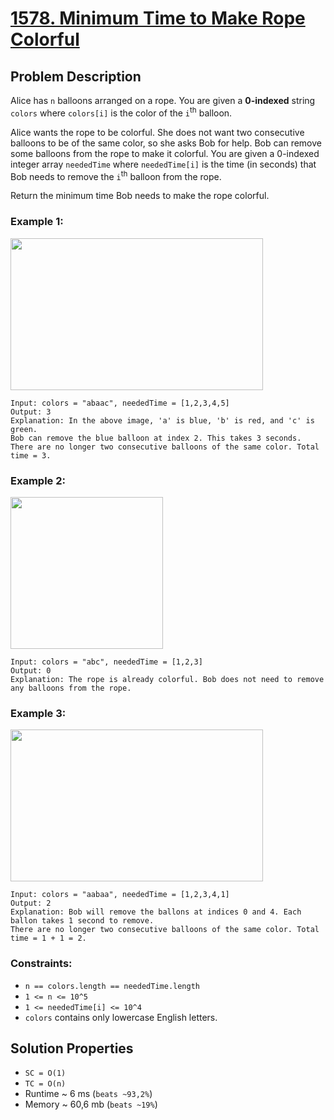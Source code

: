# [1578. Minimum Time to Make Rope Colorful](https://leetcode.com/problems/minimum-time-to-make-rope-colorful/description)

## Problem Description

Alice has `n` balloons arranged on a rope. You are given a **0-indexed** string `colors` where `colors[i]` is the color of the `i`<sup>th</sup> balloon.

Alice wants the rope to be colorful. She does not want two consecutive balloons to be of the same color, so she asks Bob for help. Bob can remove some balloons from the rope to make it colorful. You are given a 0-indexed integer array `neededTime` where `neededTime[i]` is the time (in seconds) that Bob needs to remove the `i`<sup>th</sup> balloon from the rope.

Return the minimum time Bob needs to make the rope colorful.



### Example 1:
<img alt="" src="https://assets.leetcode.com/uploads/2021/12/13/ballon1.jpg" style="width: 404px; height: 243px;">

```
Input: colors = "abaac", neededTime = [1,2,3,4,5]
Output: 3
Explanation: In the above image, 'a' is blue, 'b' is red, and 'c' is green.
Bob can remove the blue balloon at index 2. This takes 3 seconds.
There are no longer two consecutive balloons of the same color. Total time = 3.
```
### Example 2:
<img alt="" src="https://assets.leetcode.com/uploads/2021/12/13/balloon2.jpg" style="width: 244px; height: 243px;">

```
Input: colors = "abc", neededTime = [1,2,3]
Output: 0
Explanation: The rope is already colorful. Bob does not need to remove any balloons from the rope.
```
### Example 3:
<img alt="" src="https://assets.leetcode.com/uploads/2021/12/13/balloon3.jpg" style="width: 404px; height: 243px;">

```
Input: colors = "aabaa", neededTime = [1,2,3,4,1]
Output: 2
Explanation: Bob will remove the ballons at indices 0 and 4. Each ballon takes 1 second to remove.
There are no longer two consecutive balloons of the same color. Total time = 1 + 1 = 2.
```

### Constraints:

* `n == colors.length == neededTime.length`
* `1 <= n <= 10^5`
* `1 <= neededTime[i] <= 10^4`
* `colors` contains only lowercase English letters.

## Solution Properties

* `SC = O(1)`
* `TC = O(n)`
* Runtime ~ 6 ms (`beats ~93,2%`)
* Memory ~ 60,6 mb (`beats ~19%`)

